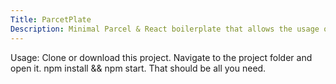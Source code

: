 ```yaml
---
Title: ParcetPlate
Description: Minimal Parcel & React boilerplate that allows the usage of scss
---
```


Usage: Clone or download this project. Navigate to the project folder and open it. npm install && npm start. That should be all you need. 

